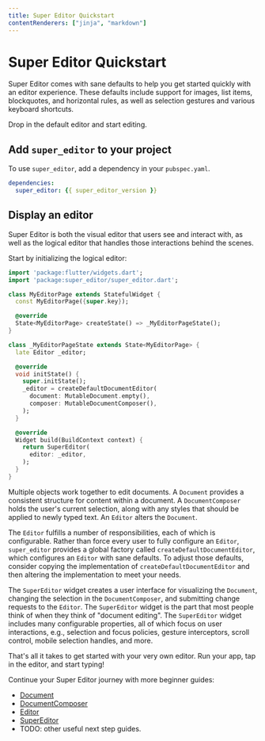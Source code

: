 ```yaml
---
title: Super Editor Quickstart
contentRenderers: ["jinja", "markdown"]
---
```


# Super Editor Quickstart
Super Editor comes with sane defaults to help you get started quickly with an editor experience. These defaults include support for images, list items, blockquotes, and horizontal rules, as well as selection gestures and various keyboard shortcuts.

Drop in the default editor and start editing.

## Add `super_editor` to your project
To use `super_editor`, add a dependency in your `pubspec.yaml`.

```yaml
dependencies:
  super_editor: {{ super_editor_version }}
```

## Display an editor
Super Editor is both the visual editor that users see and interact with, as well as the logical editor that handles those interactions behind the scenes. 

Start by initializing the logical editor:

```dart
import 'package:flutter/widgets.dart';
import 'package:super_editor/super_editor.dart';

class MyEditorPage extends StatefulWidget {
  const MyEditorPage({super.key});

  @override
  State<MyEditorPage> createState() => _MyEditorPageState();
}

class _MyEditorPageState extends State<MyEditorPage> {
  late Editor _editor;

  @override
  void initState() {
    super.initState();
    _editor = createDefaultDocumentEditor(
      document: MutableDocument.empty(),
      composer: MutableDocumentComposer(),
    );
  }

  @override
  Widget build(BuildContext context) {
    return SuperEditor(
      editor: _editor,
    );
  }
}
```

Multiple objects work together to edit documents. A `Document` provides a consistent structure for content within a document. A `DocumentComposer` holds the user's current selection, along with any styles that should be applied to newly typed text. An `Editor` alters the `Document`.

The `Editor` fulfills a number of responsibilities, each of which is configurable. Rather than force every user to fully configure an `Editor`, `super_editor` provides a global factory called `createDefaultDocumentEditor`, which configures an `Editor` with sane defaults. To adjust those defaults, consider copying the implementation of `createDefaultDocumentEditor` and then altering the implementation to meet your needs.

The `SuperEditor` widget creates a user interface for visualizing the `Document`, changing the selection in the `DocumentComposer`, and submitting change requests to the `Editor`. The `SuperEditor` widget is the part that most people think of when they think of "document editing". The `SuperEditor` widget includes many configurable properties, all of which focus on user interactions, e.g., selection and focus policies, gesture interceptors, scroll control, mobile selection handles, and more.

That's all it takes to get started with your very own editor. Run your app, tap in the editor, and start typing!

Continue your Super Editor journey with more beginner guides:

- [Document](TODO)
- [DocumentComposer](TODO)
- [Editor](TODO)
- [SuperEditor](TODO)
- TODO: other useful next step guides.

